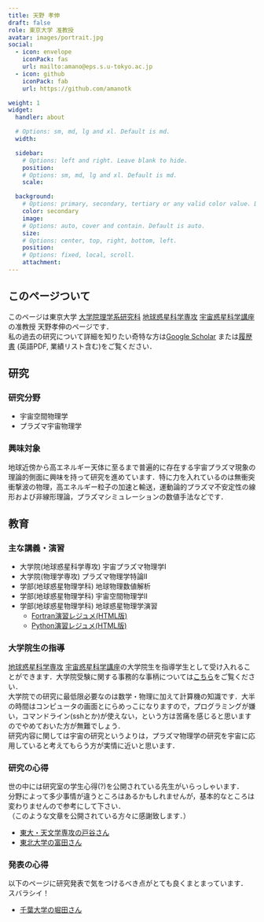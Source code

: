 ```yaml
---
title: 天野 孝伸
draft: false
role: 東京大学 准教授
avatar: images/portrait.jpg
social:
  - icon: envelope
    iconPack: fas
    url: mailto:amano@eps.s.u-tokyo.ac.jp
  - icon: github
    iconPack: fab
    url: https://github.com/amanotk

weight: 1
widget:
  handler: about

  # Options: sm, md, lg and xl. Default is md.
  width:

  sidebar:
    # Options: left and right. Leave blank to hide.
    position:
    # Options: sm, md, lg and xl. Default is md.
    scale:

  background:
    # Options: primary, secondary, tertiary or any valid color value. Default is primary.
    color: secondary
    image:
    # Options: auto, cover and contain. Default is auto.
    size:
    # Options: center, top, right, bottom, left.
    position:
    # Options: fixed, local, scroll.
    attachment:
---
```


## このページついて
このページは東京大学 [大学院理学系研究科][1] [地球惑星科学専攻][2] [宇宙惑星科学講座][3] の准教授 天野孝伸のページです．  
私の過去の研究について詳細を知りたい奇特な方は[Google Scholar][4] または[履歴書][6] (英語PDF, 業績リスト含む)をご覧ください．

## 研究

### 研究分野
- 宇宙空間物理学
- プラズマ宇宙物理学

### 興味対象
地球近傍から高エネルギー天体に至るまで普遍的に存在する宇宙プラズマ現象の理論的側面に興味を持って研究を進めています．特に力を入れているのは無衝突衝撃波の物理，高エネルギー粒子の加速と輸送，運動論的プラズマ不安定性の線形および非線形理論，プラズマシミュレーションの数値手法などです．

## 教育

### 主な講義・演習
- 大学院(地球惑星科学専攻) 宇宙プラズマ物理学I  
- 大学院(物理学専攻) プラズマ物理学特論II  
- 学部(地球惑星物理学科) 地球物理数値解析
- 学部(地球惑星物理学科) 宇宙空間物理学II  
- 学部(地球惑星物理学科) 地球惑星物理学演習  
  - [Fortran演習レジュメ(HTML版)](https://amanotk.github.io/fortran-resume-public/)
  - [Python演習レジュメ(HTML版)](https://amanotk.github.io/python-resume-public/)


### 大学院生の指導
[地球惑星科学専攻][2] [宇宙惑星科学講座][3]の大学院生を指導学生として受け入れることができます．大学院受験に関する事務的な事柄については[こちら][7]をご覧ください．  
大学院での研究に最低限必要なのは数学・物理に加えて計算機の知識です．大半の時間はコンピュータの画面とにらめっこになりますので，プログラミングが嫌い，コマンドライン(sshとか)が使えない，という方は苦痛を感じると思いますのでやめておいた方が無難でしょう．  
研究内容に関しては宇宙の研究というよりは，プラズマ物理学の研究を宇宙に応用していると考えてもらう方が実情に近いと思います．

### 研究の心得
世の中には研究室の学生心得(?)を公開されている先生がいらっしゃいます．  
分野によって多少事情が違うところはあるかもしれませんが，基本的なところは変わりませんので参考にして下さい．  
（このような文章を公開されている方々に感謝致します．）

- [東大・天文学専攻の戸谷さん](http://groups.astron.s.u-tokyo.ac.jp/totani/kokoroe.html)
- [東北大学の富田さん](https://www.astr.tohoku.ac.jp/~tomida/student.html)

### 発表の心得
以下のページに研究発表で気をつけるべき点がとても良くまとまっています．  
スバラシイ！

- [千葉大学の堀田さん](https://sites.google.com/site/hideyukihotta/home/note/student_1)


[1]: https://www.s.u-tokyo.ac.jp/
[2]: http://www.eps.s.u-tokyo.ac.jp/
[3]: http://www-space.eps.s.u-tokyo.ac.jp/
[4]: https://scholar.google.co.jp/citations?hl=ja&user=o23rFB8AAAAJ&view_op=list_works&sortby=pubdate"
[5]: https://www.mendeley.com/profiles/takanobu-amano/
[6]: ../files/CV-Amano.pdf
[7]: http://www.eps.s.u-tokyo.ac.jp/admission/index.html
